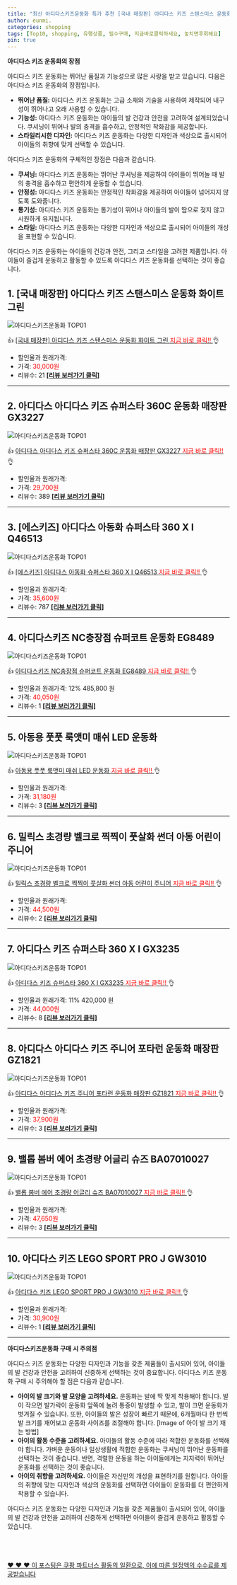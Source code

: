 ```yaml
---
title: "최신 아디다스키즈운동화 특가 추천 [국내 매장판] 아디다스 키즈 스탠스미스 운동화 화이트 그린 비교 장점"
author: eunmi.
categories: shopping
tags: [Top10, shopping, 유행상품, 필수구매, 지금바로클릭하세요, 놓치면후회해요]
pin: true
---
```

**아디다스 키즈 운동화의 장점**

아디다스 키즈 운동화는 뛰어난 품질과 기능성으로 많은 사랑을 받고 있습니다. 다음은 아디다스 키즈 운동화의 장점입니다.

* **뛰어난 품질:** 아디다스 키즈 운동화는 고급 소재와 기술을 사용하여 제작되어 내구성이 뛰어나고 오래 사용할 수 있습니다.
* **기능성:** 아디다스 키즈 운동화는 아이들의 발 건강과 안전을 고려하여 설계되었습니다. 쿠셔닝이 뛰어나 발의 충격을 흡수하고, 안정적인 착화감을 제공합니다.
* **스타일리시한 디자인:** 아디다스 키즈 운동화는 다양한 디자인과 색상으로 출시되어 아이들의 취향에 맞게 선택할 수 있습니다.

아디다스 키즈 운동화의 구체적인 장점은 다음과 같습니다.

* **쿠셔닝:** 아디다스 키즈 운동화는 뛰어난 쿠셔닝을 제공하여 아이들이 뛰어놀 때 발의 충격을 흡수하고 편안하게 운동할 수 있습니다.
* **안정성:** 아디다스 키즈 운동화는 안정적인 착화감을 제공하여 아이들이 넘어지지 않도록 도와줍니다.
* **통기성:** 아디다스 키즈 운동화는 통기성이 뛰어나 아이들의 발이 땀으로 젖지 않고 시원하게 유지됩니다.
* **스타일:** 아디다스 키즈 운동화는 다양한 디자인과 색상으로 출시되어 아이들의 개성을 표현할 수 있습니다.

아디다스 키즈 운동화는 아이들의 건강과 안전, 그리고 스타일을 고려한 제품입니다. 아이들이 즐겁게 운동하고 활동할 수 있도록 아디다스 키즈 운동화를 선택하는 것이 좋습니다.

   

## 1. [국내 매장판] 아디다스 키즈 스탠스미스 운동화 화이트 그린

![아디다스키즈운동화 TOP01](https://thumbnail7.coupangcdn.com/thumbnails/remote/230x230ex/image/vendor_inventory/510b/2f64bff84a35b417c71c4c7b4f6e1d3ce599548c6d8f84f134697be3005c.JPG)


👍 [[국내 매장판] 아디다스 키즈 스탠스미스 운동화 화이트 그린 <font color=red> 지금 바로 클릭!! </font> ](https://link.coupang.com/re/AFFSDP?lptag=AF3617701&subid=GithubCoopas&pageKey=7615456339&traceid=V0-153&itemId=20178512891&vendorItemId=87578308824) 👌 


- 할인율과 원래가격: 
- 가격: <span style='color:red'>30,000원</span>
- 리뷰수: 21  [**[리뷰 보러가기 클릭]**](https://link.coupang.com/re/AFFSDP?lptag=AF3617701&subid=GithubCoopas&pageKey=7615456339&traceid=V0-153&itemId=20178512891&vendorItemId=87578308824)

---


   

## 2. 아디다스 아디다스 키즈 슈퍼스타 360C 운동화 매장판 GX3227

![아디다스키즈운동화 TOP01](https://thumbnail6.coupangcdn.com/thumbnails/remote/230x230ex/image/vendor_inventory/defe/01801ffcca660b1960129ec4dbc22f54b588b493de250329bcaab9c9f445.jpg)


👍 [아디다스 아디다스 키즈 슈퍼스타 360C 운동화 매장판 GX3227 <font color=red> 지금 바로 클릭!! </font> ](https://link.coupang.com/re/AFFSDP?lptag=AF3617701&subid=GithubCoopas&pageKey=7554156993&traceid=V0-153&itemId=19886860203&vendorItemId=87662320053) 👌 


- 할인율과 원래가격: 
- 가격: <span style='color:red'>29,700원</span>
- 리뷰수: 389  [**[리뷰 보러가기 클릭]**](https://link.coupang.com/re/AFFSDP?lptag=AF3617701&subid=GithubCoopas&pageKey=7554156993&traceid=V0-153&itemId=19886860203&vendorItemId=87662320053)

---


   

## 3. [에스키즈] 아디다스 아동화 슈퍼스타 360 X I Q46513

![아디다스키즈운동화 TOP01](https://thumbnail7.coupangcdn.com/thumbnails/remote/230x230ex/image/vendor_inventory/f455/abf7836a5af30f76b3d2cc5d03b8292da8e80708fdc8e52842f0b1f754b1.jpg)


👍 [[에스키즈] 아디다스 아동화 슈퍼스타 360 X I Q46513 <font color=red> 지금 바로 클릭!! </font> ](https://link.coupang.com/re/AFFSDP?lptag=AF3617701&subid=GithubCoopas&pageKey=7512474180&traceid=V0-153&itemId=19686871416&vendorItemId=87549987090) 👌 


- 할인율과 원래가격: 
- 가격: <span style='color:red'>35,600원</span>
- 리뷰수: 787  [**[리뷰 보러가기 클릭]**](https://link.coupang.com/re/AFFSDP?lptag=AF3617701&subid=GithubCoopas&pageKey=7512474180&traceid=V0-153&itemId=19686871416&vendorItemId=87549987090)

---


   

## 4. 아디다스키즈 NC충장점 슈퍼코트 운동화 EG8489

![아디다스키즈운동화 TOP01](https://thumbnail9.coupangcdn.com/thumbnails/remote/230x230ex/image/vendor_inventory/1df4/6530df59656e3d9eb7fee0c8dcbced15150658afb8011dc35165c2ba86be.jpg)


👍 [아디다스키즈 NC충장점 슈퍼코트 운동화 EG8489 <font color=red> 지금 바로 클릭!! </font> ](https://link.coupang.com/re/AFFSDP?lptag=AF3617701&subid=GithubCoopas&pageKey=7445654211&traceid=V0-153&itemId=19371513876&vendorItemId=86484294584) 👌 


- 할인율과 원래가격: 12%  485,800   원
- 가격: <span style='color:red'>40,050원</span>
- 리뷰수: 1  [**[리뷰 보러가기 클릭]**](https://link.coupang.com/re/AFFSDP?lptag=AF3617701&subid=GithubCoopas&pageKey=7445654211&traceid=V0-153&itemId=19371513876&vendorItemId=86484294584)

---


   

## 5. 아동용 풋풋 룩앳미 매쉬 LED 운동화

![아디다스키즈운동화 TOP01](https://thumbnail10.coupangcdn.com/thumbnails/remote/230x230ex/image/rs_quotation_api/fim6ebtu/4777112d5e394fe4957fddb6f3f27575.jpg)


👍 [아동용 풋풋 룩앳미 매쉬 LED 운동화 <font color=red> 지금 바로 클릭!! </font> ](https://link.coupang.com/re/AFFSDP?lptag=AF3617701&subid=GithubCoopas&pageKey=7325617651&traceid=V0-153&itemId=18797105232&vendorItemId=85927989761) 👌 


- 할인율과 원래가격: 
- 가격: <span style='color:red'>31,180원</span>
- 리뷰수: 3  [**[리뷰 보러가기 클릭]**](https://link.coupang.com/re/AFFSDP?lptag=AF3617701&subid=GithubCoopas&pageKey=7325617651&traceid=V0-153&itemId=18797105232&vendorItemId=85927989761)

---


   

## 6. 밀릭스 초경량 벨크로 찍찍이 풋살화 썬더 아동 어린이 주니어

![아디다스키즈운동화 TOP01](https://thumbnail10.coupangcdn.com/thumbnails/remote/230x230ex/image/vendor_inventory/3c1d/eefae4cd1e8f4782f819b2d0c368a3782059b2dafb73f2bbb92c5449f769.jpg)


👍 [밀릭스 초경량 벨크로 찍찍이 풋살화 썬더 아동 어린이 주니어 <font color=red> 지금 바로 클릭!! </font> ](https://link.coupang.com/re/AFFSDP?lptag=AF3617701&subid=GithubCoopas&pageKey=7647990186&traceid=V0-153&itemId=20341556232&vendorItemId=87656559349) 👌 


- 할인율과 원래가격: 
- 가격: <span style='color:red'>44,500원</span>
- 리뷰수: 2  [**[리뷰 보러가기 클릭]**](https://link.coupang.com/re/AFFSDP?lptag=AF3617701&subid=GithubCoopas&pageKey=7647990186&traceid=V0-153&itemId=20341556232&vendorItemId=87656559349)

---


   

## 7. 아디다스 키즈 슈퍼스타 360 X I GX3235

![아디다스키즈운동화 TOP01](https://thumbnail8.coupangcdn.com/thumbnails/remote/230x230ex/image/vendor_inventory/2784/c0f836f6942742b37894b921f17f03bba44e9408cf2dea2cce690f0bdfdf.png)


👍 [아디다스 키즈 슈퍼스타 360 X I GX3235 <font color=red> 지금 바로 클릭!! </font> ](https://link.coupang.com/re/AFFSDP?lptag=AF3617701&subid=GithubCoopas&pageKey=7379341110&traceid=V0-153&itemId=19306473407&vendorItemId=86420815727) 👌 


- 할인율과 원래가격: 11%  420,000   원
- 가격: <span style='color:red'>44,000원</span>
- 리뷰수: 8  [**[리뷰 보러가기 클릭]**](https://link.coupang.com/re/AFFSDP?lptag=AF3617701&subid=GithubCoopas&pageKey=7379341110&traceid=V0-153&itemId=19306473407&vendorItemId=86420815727)

---


   

## 8. 아디다스 아디다스 키즈 주니어 포타런 운동화 매장판 GZ1821

![아디다스키즈운동화 TOP01](https://thumbnail8.coupangcdn.com/thumbnails/remote/230x230ex/image/vendor_inventory/3ef3/9a937e31ec179b04cd4dd6b2106ae5290e53069112dc10c745016224a7b0.jpg)


👍 [아디다스 아디다스 키즈 주니어 포타런 운동화 매장판 GZ1821 <font color=red> 지금 바로 클릭!! </font> ](https://link.coupang.com/re/AFFSDP?lptag=AF3617701&subid=GithubCoopas&pageKey=7554156823&traceid=V0-153&itemId=19886859439&vendorItemId=86987220274) 👌 


- 할인율과 원래가격: 
- 가격: <span style='color:red'>37,900원</span>
- 리뷰수: 3  [**[리뷰 보러가기 클릭]**](https://link.coupang.com/re/AFFSDP?lptag=AF3617701&subid=GithubCoopas&pageKey=7554156823&traceid=V0-153&itemId=19886859439&vendorItemId=86987220274)

---


   

## 9. 밸롭 봄버 에어 초경량 어글리 슈즈 BA07010027

![아디다스키즈운동화 TOP01](https://thumbnail8.coupangcdn.com/thumbnails/remote/230x230ex/image/retail/images/1740803211770172-171bd7e1-105c-4011-ae9a-19fc5e88be68.jpg)


👍 [밸롭 봄버 에어 초경량 어글리 슈즈 BA07010027 <font color=red> 지금 바로 클릭!! </font> ](https://link.coupang.com/re/AFFSDP?lptag=AF3617701&subid=GithubCoopas&pageKey=1987806335&traceid=V0-153&itemId=3382110567&vendorItemId=71368762823) 👌 


- 할인율과 원래가격: 
- 가격: <span style='color:red'>47,650원</span>
- 리뷰수: 3  [**[리뷰 보러가기 클릭]**](https://link.coupang.com/re/AFFSDP?lptag=AF3617701&subid=GithubCoopas&pageKey=1987806335&traceid=V0-153&itemId=3382110567&vendorItemId=71368762823)

---


   

## 10. 아디다스 키즈 LEGO SPORT PRO J GW3010

![아디다스키즈운동화 TOP01](https://thumbnail6.coupangcdn.com/thumbnails/remote/230x230ex/image/vendor_inventory/ce19/3003600fe15947cdd7c8af325de4a004b94809d347b66d7b60e88ff9abc8.jpg)


👍 [아디다스 키즈 LEGO SPORT PRO J GW3010 <font color=red> 지금 바로 클릭!! </font> ](https://link.coupang.com/re/AFFSDP?lptag=AF3617701&subid=GithubCoopas&pageKey=7370626804&traceid=V0-153&itemId=19012142070&vendorItemId=86558222929) 👌 


- 할인율과 원래가격: 
- 가격: <span style='color:red'>30,900원</span>
- 리뷰수: 1  [**[리뷰 보러가기 클릭]**](https://link.coupang.com/re/AFFSDP?lptag=AF3617701&subid=GithubCoopas&pageKey=7370626804&traceid=V0-153&itemId=19012142070&vendorItemId=86558222929)

---
**아디다스키즈운동화 구매 시 주의점**

아디다스 키즈 운동화는 다양한 디자인과 기능을 갖춘 제품들이 출시되어 있어, 아이들의 발 건강과 안전을 고려하여 신중하게 선택하는 것이 중요합니다. 아디다스 키즈 운동화 구매 시 주의해야 할 점은 다음과 같습니다.

* **아이의 발 크기와 발 모양을 고려하세요.** 운동화는 발에 딱 맞게 착용해야 합니다. 발이 작으면 발가락이 운동화 앞쪽에 눌려 통증이 발생할 수 있고, 발이 크면 운동화가 벗겨질 수 있습니다. 또한, 아이들의 발은 성장이 빠르기 때문에, 6개월마다 한 번씩 발 크기를 재어보고 운동화 사이즈를 조절해야 합니다.
[Image of 아이 발 크기 재는 방법]
* **아이의 활동 수준을 고려하세요.** 아이들의 활동 수준에 따라 적합한 운동화를 선택해야 합니다. 가벼운 운동이나 일상생활에 적합한 운동화는 쿠셔닝이 뛰어난 운동화를 선택하는 것이 좋습니다. 반면, 격렬한 운동을 하는 아이들에게는 지지력이 뛰어난 운동화를 선택하는 것이 좋습니다.
* **아이의 취향을 고려하세요.** 아이들은 자신만의 개성을 표현하기를 원합니다. 아이들의 취향에 맞는 디자인과 색상의 운동화를 선택하면 아이들이 운동화를 더 편안하게 착용할 수 있습니다.

아디다스 키즈 운동화는 다양한 디자인과 기능을 갖춘 제품들이 출시되어 있어, 아이들의 발 건강과 안전을 고려하여 신중하게 선택하면 아이들이 즐겁게 운동하고 활동할 수 있습니다.<br><br><br><br><br> [ ❤ ❤ ❤ 이 포스팅은 쿠팡 파트너스 활동의 일환으로, 이에 따른 일정액의 수수료를 제공받습니다](https://link.coupang.com/a/bcEFyh)